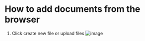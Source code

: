 # How to add documents from the browser

1. Click create new file or upload files
![image](https://github.com/AlvaroAlonsoFlor/rfc-experiment/assets/35852638/cf9bf7f7-e350-4695-a1be-abcc77cf305f)

